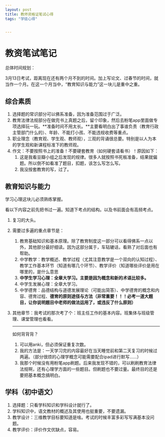 ```yaml
---
layout: post 
title: 教师资格证笔试心得
tags: "学徒心得"


---
```


# 教资笔试笔记

总体时间规划： 

3月13日考试，距离现在还有两个月不到的时间。加上写论文、过春节的时间，就当作一个月。在这一个月当中，“教育知识与能力”这一块儿是重中之重。

## 综合素质

1. 选择题的常识部分可以佛系准备，因为准备范围过于广泛。
2. 教育法律法规部分在做完书上真题之后，留个印象，然后去粉笔app里面做专项选择玩一玩。**准备时间不用太长。**主要看明白出了事谁负责（教育行政主管部门什么的）、年龄、不能打小孩、不能违规收费等重点。
3. 职业理念（教育观、学生观、教师观），三观的背诵很总要。特别是以人为本的学生观和新课程标准下的教师观。
4. 作文：不要按照书上的准备！不要硬套教育（如何硬套请看书）！原因如下：
   1. 这是我看豆瓣小组之后发现的规律。很多人就按照书死板准备，结果就偏题。所以倒不如看准了题目，扣题，该怎么写怎么写。
   2. 我没按套教育的写，过了。

## 教育知识与能力

学习心理这块儿必须熟练掌握。

看以下内容之前先把书过一遍。知道下考点的结构。以及书前面会有高频考点。

1. 复习的大头。

2. 需要过多遍的重点章节是：

   1. 教育基础知识和基本原理。除了教育制度这一部分可以看得佛系一点以外，其他部分最好细读。因为这部分属于，车轱辘话，看熟了对后面也有帮助。
   2. 中学教学：教学概述、教学过程（尤其注意教学是一个双向的认知过程）、教学工作基本环节（知道有哪几个环节）、教学评价（知道哪些评价是用在哪里的，是什么意思
   3. **中学生学习心理：全章大学习。主要是因为概念和新的术语比较多。**
   4. 中学生发展心理：全章大学习。
   5. 中学德育：品德结构与道德发展理论（可能出简答）、中学德育的概念和内容、德育过程、**德育的原则途径与方法（非常重要！！！必考一道大题目，让你说明题目中老师的做法运用了，或违反了什么原则）**

3. 其他章节：我考试的那次考了个：班主任工作的基本内容。班集体与班级管理、课堂管理也看看。

   ---

   如何背背背？

   1. 可以用anki，但必须保证重复次数。
   2. 我的方法是：一天学习完的内容最好在当天睡觉前和第二天复习的时候过两遍。（部分很烦的心理学概念可能需要配合ipad进行默写……）
   3. 我那个时候没有用粉笔app刷题。后来我发现不错的，可以刷刷教育法律法规啊，还有心理学方面的一些题目。但刷题也不要过量。最终目的还是要把基本概念搞明白。

   

## 学科（初中语文）

1. 选择题：只看学科知识和学科设计就行了。
2. 学科知识中，语文教材的概述及其使用也挺重要，不要遗漏。
3. 教学设计：三维教学目标要知道是啥。考试的时候丰富多彩写写满基本没问题。
4. 教学评价：评价作文优缺点，容易。

